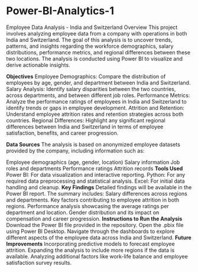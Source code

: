 # Power-BI-Analytics-1

Employee Data Analysis - India and Switzerland
Overview
This project involves analyzing employee data from a company with operations in both India and Switzerland. The goal of this analysis is to uncover trends, patterns, and insights regarding the workforce demographics, salary distributions, performance metrics, and regional differences between these two locations. The analysis is conducted using Power BI to visualize and derive actionable insights.

**Objectives**
Employee Demographics: Compare the distribution of employees by age, gender, and department between India and Switzerland.
Salary Analysis: Identify salary disparities between the two countries, across departments, and between different job roles.
Performance Metrics: Analyze the performance ratings of employees in India and Switzerland to identify trends or gaps in employee development.
Attrition and Retention: Understand employee attrition rates and retention strategies across both countries.
Regional Differences: Highlight any significant regional differences between India and Switzerland in terms of employee satisfaction, benefits, and career progression.

**Data Sources**
The analysis is based on anonymized employee datasets provided by the company, including information such as:

Employee demographics (age, gender, location)
Salary information
Job roles and departments
Performance ratings
Attrition records
**Tools Used**
Power BI: For data visualization and interactive reporting.
Python: For any required data preprocessing and statistical analysis.
Excel: For initial data handling and cleanup.
**Key Findings**
Detailed findings will be available in the Power BI report. The summary includes:
Salary differences across regions and departments.
Key factors contributing to employee attrition in both regions.
Performance analysis showcasing the average ratings per department and location.
Gender distribution and its impact on compensation and career progression.
**Instructions to Run the Analysis**
Download the Power BI file provided in the repository.
Open the .pbix file using Power BI Desktop.
Navigate through the dashboards to explore different aspects of the employee data across India and Switzerland.
**Future Improvements**
Incorporating predictive models to forecast employee attrition.
Expanding the analysis to include more regions if the data is available.
Analyzing additional factors like work-life balance and employee satisfaction survey results.
